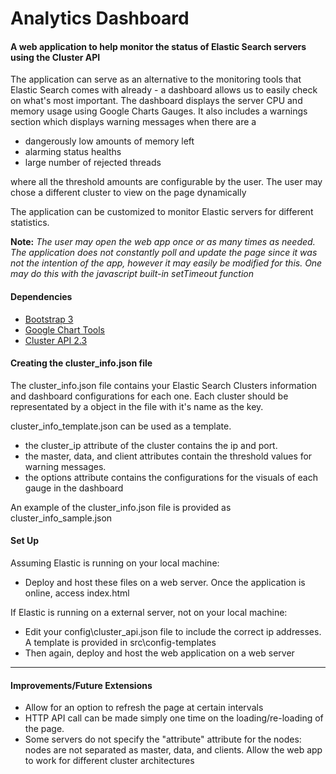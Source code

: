 # Analytics Dashboard

#### A web application to help monitor the status of Elastic Search servers using the Cluster API

The application can serve as an alternative to the monitoring tools that Elastic Search comes with already - a dashboard allows us to easily check on what's most important. The dashboard displays the server CPU and memory usage using Google Charts Gauges. It also includes a warnings section which displays warning messages when there are a 
* dangerously low amounts of memory left
* alarming status healths
* large number of rejected threads

where all the threshold amounts are configurable by the user. The user may chose a different cluster to view on the page dynamically

The application can be customized to monitor Elastic servers for different statistics.

**Note:** *The user may open the web app once or as many times as needed. The application does not constantly poll and update the page since it was not the intention of the app, however it may easily be modified for this. One may do this with the javascript built-in setTimeout function*

#### Dependencies

- [Bootstrap 3](http://getbootstrap.com/)
- [Google Chart Tools](https://developers.google.com/chart/)
- [Cluster API 2.3](https://www.elastic.co/guide/en/elasticsearch/reference/2.3/cluster.html)

#### Creating the cluster_info.json file

The cluster_info.json file contains your Elastic Search Clusters information and dashboard configurations for each one. Each cluster should be representated by a object in the file with it's name as the key. 

cluster_info_template.json can be used as a template.

- the cluster_ip attribute of the cluster contains the ip and port.
- the master, data, and client attributes contain the threshold values for warning messages.
- the options attribute contains the configurations for the visuals of each gauge in the dashboard

An example of the cluster_info.json file is provided as cluster_info_sample.json

#### Set Up

Assuming Elastic is running on your local machine:  
- Deploy and host these files on a web server. Once the application is online, access index.html

If Elastic is running on a external server, not on your local machine:  
- Edit your config\cluster_api.json file to include the correct ip addresses. A template is provided in src\config-templates  
- Then again, deploy and host the web application on a web server

---

#### Improvements/Future Extensions

- Allow for an option to refresh the page at certain intervals
- HTTP API call can be made simply one time on the loading/re-loading of the page.
- Some servers do not specify the "attribute" attribute for the nodes: nodes are not separated as master, data, and clients. Allow the web app to work for different cluster architectures
